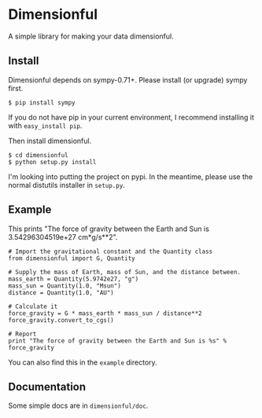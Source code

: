 Dimensionful
============

A simple library for making your data dimensionful.

Install
-------

Dimensionful depends on sympy-0.71+. Please install (or upgrade) sympy first.

    $ pip install sympy

If you do not have pip in your current environment, I recommend installing it
with ``easy_install pip``.

Then install dimensionful.

    $ cd dimensionful
    $ python setup.py install

I'm looking into putting the project on pypi. In the meantime, please use the
normal distutils installer in `setup.py`.

Example
-------

This prints "The force of gravity between the Earth and Sun is
3.54296304519e+27 cm*g/s**2".

    # Import the gravitational constant and the Quantity class
    from dimensionful import G, Quantity

    # Supply the mass of Earth, mass of Sun, and the distance between.
    mass_earth = Quantity(5.9742e27, "g")
    mass_sun = Quantity(1.0, "Msun")
    distance = Quantity(1.0, "AU")

    # Calculate it
    force_gravity = G * mass_earth * mass_sun / distance**2
    force_gravity.convert_to_cgs()

    # Report
    print "The force of gravity between the Earth and Sun is %s" % force_gravity

You can also find this in the `example` directory.

Documentation
-------------

Some simple docs are in `dimensionful/doc`.
